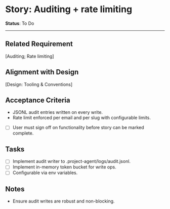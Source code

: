 # Story: Auditing + rate limiting

**Status**: To Do

---

## Related Requirement
[Auditing; Rate limiting]

## Alignment with Design
[Design: Tooling & Conventions]

## Acceptance Criteria
- JSONL audit entries written on every write.
- Rate limit enforced per email and per slug with configurable limits.
- [ ] User must sign off on functionality before story can be marked complete.

## Tasks
- [ ] Implement audit writer to .project-agent/logs/audit.jsonl.
- [ ] Implement in-memory token bucket for write ops.
- [ ] Configurable via env variables.

## Notes
- Ensure audit writes are robust and non-blocking.
